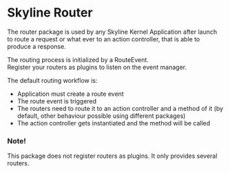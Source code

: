 # Skyline Router
The router package is used by any Skyline Kernel Application after launch to route a request or what ever to an action controller, that is able to produce a response.

The routing process is initialized by a RouteEvent.  
Register your routers as plugins to listen on the event manager.

The default routing workflow is:
- Application must create a route event
- The route event is triggered
- The routers need to route it to an action controller and a method of it (by default, other behaviour possible using different packages)
- The action controller gets instantiated and the method will be called

### Note!
This package does not register routers as plugins. It only provides several routers.